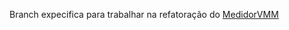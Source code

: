 Branch expecifica para trabalhar na refatoração do [MedidorVMM](https://www.github.com/CEM-AT/MedidorVMM)


